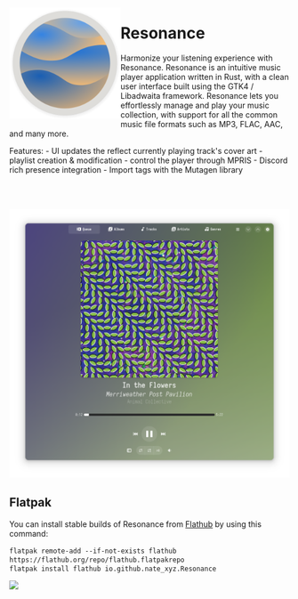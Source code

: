 <img src="/data/icons/icon.svg" align="left" height="200px" vspace="10px">

Resonance
======

Harmonize your listening experience with Resonance. 
Resonance is an intuitive music player application written in Rust, with a clean user interface built using the GTK4 / Libadwaita framework. Resonance lets you effortlessly manage and play your music collection, with support for all the common music file formats such as MP3, FLAC, AAC, and many more.

Features:
    - UI updates the reflect currently playing track's cover art
    - playlist creation & modification
    - control the player through MPRIS
    - Discord rich presence integration
    - Import tags with the Mutagen library

<br><br>

![Screenshot 0](./data/screenshots/resonance0.png)

Flatpak
--------------

You can install stable builds of Resonance from [Flathub](https://flathub.org)
by using this command:

    flatpak remote-add --if-not-exists flathub https://flathub.org/repo/flathub.flatpakrepo
    flatpak install flathub io.github.nate_xyz.Resonance

<a href="https://beta.flathub.org/apps/io.github.nate_xyz.Resonance"><img src="https://flathub.org/assets/badges/flathub-badge-en.png" width="200"/></a>





